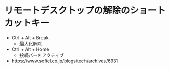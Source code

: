 # リモートデスクトップの解除のショートカットキー
- Ctrl + Alt + Break
  - 最大化解除
- Ctrl + Alt + Home
  - 接続バーをアクティブ
- https://www.softel.co.jp/blogs/tech/archives/6931
